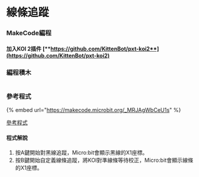 # 線條追蹤

### MakeCode編程

#### 加入KOI 2插件 [**https://github.com/KittenBot/pxt-koi2**](https://github.com/KittenBot/pxt-koi2)

### 編程積木

<figure><img src="https://files.gitbook.com/v0/b/gitbook-x-prod.appspot.com/o/spaces%2FsN6MlwBFbL3P67FzMMyL%2Fuploads%2FONDuKNPPQqvb0eUB6cmr%2Fimage.png?alt=media&#x26;token=35c455e1-e03d-4689-960e-ee8d64cfec35" alt=""><figcaption></figcaption></figure>

### 參考程式

{% embed url="https://makecode.microbit.org/_MRJAgWbCeU1s" %}

[參考程式](https://makecode.microbit.org/\_MRJAgWbCeU1s)

#### 程式解說

1. 按A鍵開始對黑線追蹤，Micro:bit會顯示黑線的X1座標。
2. 按B鍵開始自定義線條追蹤，將KOI對準線條等待校正，Micro:bit會顯示線條的X1座標。
